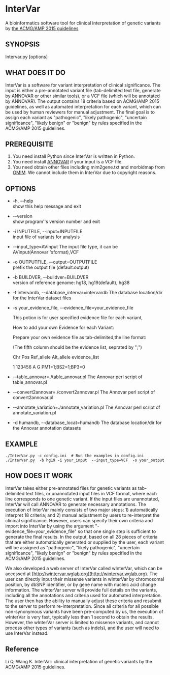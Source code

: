 # InterVar
A bioinformatics software tool for clinical interpretation of genetic variants by [the ACMG/AMP 2015 guidelines](http://www.ncbi.nlm.nih.gov/pubmed/25741868)

## SYNOPSIS

Intervar.py [options]

## WHAT DOES IT DO

InterVar is a software for variant interpretation of clinical significance. The input is either a pre-annotated variant file (tab-delimited text file, generate by ANNOVAR or other similar tools), or a VCF file (which will be annotated by ANNOVAR). The output contains 18 criteria based on ACMG/AMP 2015 guidelines, as well as automated interpretation for each variant, which can be used by human reviewers for manual adjustment. The final goal is to assign each variant as "pathogenic", "likely pathogenic", "uncertain significance", "likely benign" or "benign" by rules specified in the ACMG/AMP 2015 guidelines.

## PREREQUISITE

1. You need install Python since InterVar is written in Python.
2. You need install [ANNOVAR](http://annovar.openbioinformatics.org/en/latest/) if your input is a VCF file.
3. You need obtain other files including mim2gene.txt and morbidmap from [OMIM](http://www.omim.org/downloads). We cannot include them in InterVar due to copyright reasons.

## OPTIONS

- -h, --help              
show this help message and exit  

- --version             
show program''s version number and exit

- -i INPUTFILE, --input=INPUTFILE           
input file of  variants for analysis

- --input_type=AVinput 
The input file type, it can be  AVinput(Annovar''sformat),VCF

- -o OUTPUTFILE, --output=OUTPUTFILE     
prefix the output file (default:output)

- -b BUILDVER, --buildver=BUILDVER    
version of reference genome: hg18, hg19(default), hg38

- -t intervardb, --database_intervar=intervardb
The database location/dir for the InterVar dataset files

- -s your_evidence_file, --evidence_file=your_evidence_file

  This potion is for user specified evidence file for each variant,
  
  How to add your own Evidence for each Variant:
  
  Prepare your own evidence  file as tab-delimited,the line format:
  
  (The fifth column should be the evidence list, seprated by ";")
  
  Chr Pos Ref_allele Alt_allele  evidence_list
  
  1 123456 A G PM1=1;BS2=1;BP3=0

- --table_annovar=./table_annovar.pl
The Annovar perl script of table_annovar.pl

- --convert2annovar=./convert2annovar.pl
The Annovar perl script of convert2annovar.pl

- --annotate_variation=./annotate_variation.pl
The Annovar perl script of annotate_variation.pl

-  -d humandb, --database_locat=humandb 
The database location/dir for the Annovar annotation datasets


## EXAMPLE

    ./InterVar.py -c config.ini  # Run the examples in config.ini
    ./InterVar.py  -b hg19 -i your_input  --input_type=VCF  -o your_output


## HOW DOES IT WORK

InterVar takes either pre-annotated files for genetic variants as tab-delimited text files, or unannotated input files in VCF format, where each line corresponds to one genetic variant. If the input files are unannotated, InterVar will call ANNOVAR to generate necessary annotations. The execution of InterVar mainly consists of two major steps: 1) automatically interpret 18 criteria; and 2) manual adjustment by users to re-interpret the clinical significance. However, users can specify their own criteria and import into InterVar by using the argument "-evidence_file=your_evidence_file" so that one single step is sufficient to generate the final results. In the output, based on all 28 pieces of criteria that are either automatically generated or supplied by the user, each variant will be assigned as "pathogenic", "likely pathogenic", "uncertain significance", "likely benign" or "benign" by rules specified in the ACMG/AMP 2015 guidelines.

We also developed a web server of InterVar called wInterVar, which can be accessed at [http://wintervar.wglab.org](http://wintervar.wglab.org). The user can directly input their missense variants in wInterVar by chromosomal position, by dbSNP identifier, or by gene name with nucleic acid change information. The wInterVar server will provide full details on the variants, including all the annotations and criteria used for automated interpretation. The user then has the ability to manually adjust these criteria and resubmit to the server to perform re-interpretation. Since all criteria for all possible non-synonymous variants have been pre-computed by us, the execution of wInterVar is very fast, typically less than 1 second to obtain the results. However, the wInterVar server is limited to missense variants, and cannot process other types of variants (such as indels), and the user will need to use InterVar instead.

## Reference

Li Q, Wang K. InterVar: clinical interpretation of genetic variants by the ACMG/AMP 2015 guidelines.
